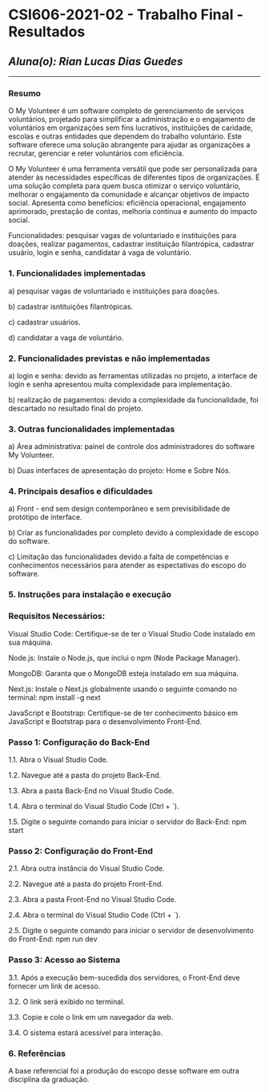 # **CSI606-2021-02 - Trabalho Final - Resultados**

## *Aluna(o): Rian Lucas Dias Guedes*

--------------

### Resumo
O My Volunteer é um software completo de gerenciamento de serviços voluntários, projetado para simplificar a administração e o engajamento de voluntários em organizações sem fins lucrativos, instituições de caridade, escolas e outras entidades que dependem do trabalho voluntário. Este software oferece uma solução abrangente para ajudar as organizações a recrutar, gerenciar e reter voluntários com eficiência.

O My Volunteer é uma ferramenta versátil que pode ser personalizada para atender às necessidades específicas de diferentes tipos de organizações. É uma solução completa para quem busca otimizar o serviço voluntário, melhorar o engajamento da comunidade e alcançar objetivos de impacto social. Apresenta como benefícios: eficiência operacional, engajamento aprimorado, prestação de contas, melhoria contínua e aumento do impacto social.

Funcionalidades: pesquisar vagas de voluntariado e instituições para doações, realizar pagamentos, cadastrar instituição filantrópica, cadastrar usuário, login e senha, candidatar á vaga de voluntário.

### 1. Funcionalidades implementadas
a) pesquisar vagas de voluntariado e instituições para doações.

b) cadastrar isntituições filantrópicas.

c) cadastrar usuários.

d) candidatar a vaga de voluntário.

### 2. Funcionalidades previstas e não implementadas
a) login e senha: devido as ferramentas utilizadas no projeto, a interface de login e senha apresentou muita complexidade para implementação.

b) realização de pagamentos: devido a complexidade da funcionalidade, foi descartado no resultado final do projeto.

### 3. Outras funcionalidades implementadas
a) Área administrativa: painel de controle dos administradores do software My Volunteer.

b) Duas interfaces de apresentação do projeto: Home e Sobre Nós.

### 4. Principais desafios e dificuldades
a) Front - end sem design contemporâneo e sem previsibilidade de protótipo de interface.

b) Criar as funcionalidades por completo devido a complexidade de escopo do software.

c) Limitação das funcionalidades devido a falta de competências e conhecimentos necessários para atender as espectativas do escopo do software.

### 5. Instruções para instalação e execução
### Requisitos Necessários:
Visual Studio Code: Certifique-se de ter o Visual Studio Code instalado em sua máquina.

Node.js: Instale o Node.js, que inclui o npm (Node Package Manager).

MongoDB: Garanta que o MongoDB esteja instalado em sua máquina.

Next.js: Instale o Next.js globalmente usando o seguinte comando no terminal: npm install -g next

JavaScript e Bootstrap: Certifique-se de ter conhecimento básico em JavaScript e Bootstrap para o desenvolvimento Front-End.

### Passo 1: Configuração do Back-End
1.1. Abra o Visual Studio Code.

1.2. Navegue até a pasta do projeto Back-End.

1.3. Abra a pasta Back-End no Visual Studio Code.

1.4. Abra o terminal do Visual Studio Code (Ctrl + `).

1.5. Digite o seguinte comando para iniciar o servidor do Back-End: npm start

### Passo 2: Configuração do Front-End
2.1. Abra outra instância do Visual Studio Code.

2.2. Navegue até a pasta do projeto Front-End.

2.3. Abra a pasta Front-End no Visual Studio Code.

2.4. Abra o terminal do Visual Studio Code (Ctrl + `).

2.5. Digite o seguinte comando para iniciar o servidor de desenvolvimento do Front-End: npm run dev

### Passo 3: Acesso ao Sistema
3.1. Após a execução bem-sucedida dos servidores, o Front-End deve fornecer um link de acesso.

3.2. O link será exibido no terminal.

3.3. Copie e cole o link em um navegador da web.

3.4. O sistema estará acessível para interação.

### 6. Referências
A base referencial foi a produção do escopo desse software em outra disciplina da graduação.
